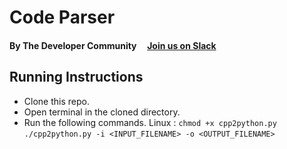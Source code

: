 # Code Parser
#### By The Developer Community &nbsp; &nbsp; [Join us on Slack](https://git-push-origin.slack.com)
## Running Instructions
+ Clone this repo.
+ Open terminal in the cloned directory.
+ Run the following commands.
Linux :
`chmod +x cpp2python.py`
`./cpp2python.py -i <INPUT_FILENAME> -o <OUTPUT_FILENAME>` 


